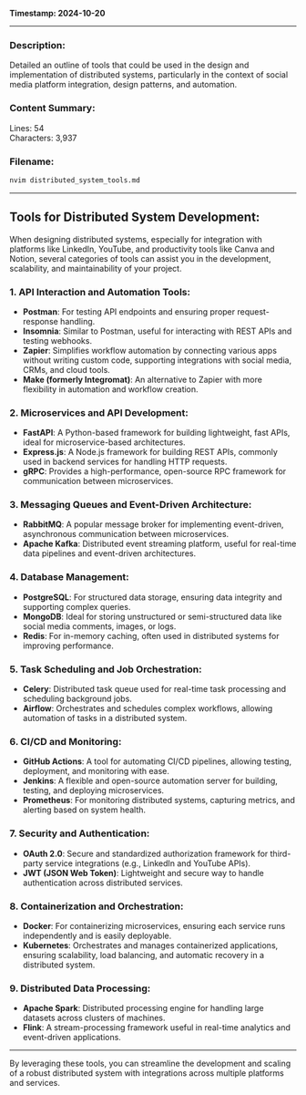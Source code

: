 **Timestamp: 2024-10-20**

---

### Description:
Detailed an outline of tools that could be used in the design and implementation of distributed systems, particularly in the context of social media platform integration, design patterns, and automation.

### Content Summary:
Lines: 54  
Characters: 3,937  

### Filename:
```bash
nvim distributed_system_tools.md
```

---

## **Tools for Distributed System Development**:

When designing distributed systems, especially for integration with platforms like LinkedIn, YouTube, and productivity tools like Canva and Notion, several categories of tools can assist you in the development, scalability, and maintainability of your project.

### **1. API Interaction and Automation Tools**:
- **Postman**: For testing API endpoints and ensuring proper request-response handling.
- **Insomnia**: Similar to Postman, useful for interacting with REST APIs and testing webhooks.
- **Zapier**: Simplifies workflow automation by connecting various apps without writing custom code, supporting integrations with social media, CRMs, and cloud tools.
- **Make (formerly Integromat)**: An alternative to Zapier with more flexibility in automation and workflow creation.

### **2. Microservices and API Development**:
- **FastAPI**: A Python-based framework for building lightweight, fast APIs, ideal for microservice-based architectures.
- **Express.js**: A Node.js framework for building REST APIs, commonly used in backend services for handling HTTP requests.
- **gRPC**: Provides a high-performance, open-source RPC framework for communication between microservices.

### **3. Messaging Queues and Event-Driven Architecture**:
- **RabbitMQ**: A popular message broker for implementing event-driven, asynchronous communication between microservices.
- **Apache Kafka**: Distributed event streaming platform, useful for real-time data pipelines and event-driven architectures.

### **4. Database Management**:
- **PostgreSQL**: For structured data storage, ensuring data integrity and supporting complex queries.
- **MongoDB**: Ideal for storing unstructured or semi-structured data like social media comments, images, or logs.
- **Redis**: For in-memory caching, often used in distributed systems for improving performance.

### **5. Task Scheduling and Job Orchestration**:
- **Celery**: Distributed task queue used for real-time task processing and scheduling background jobs.
- **Airflow**: Orchestrates and schedules complex workflows, allowing automation of tasks in a distributed system.

### **6. CI/CD and Monitoring**:
- **GitHub Actions**: A tool for automating CI/CD pipelines, allowing testing, deployment, and monitoring with ease.
- **Jenkins**: A flexible and open-source automation server for building, testing, and deploying microservices.
- **Prometheus**: For monitoring distributed systems, capturing metrics, and alerting based on system health.

### **7. Security and Authentication**:
- **OAuth 2.0**: Secure and standardized authorization framework for third-party service integrations (e.g., LinkedIn and YouTube APIs).
- **JWT (JSON Web Token)**: Lightweight and secure way to handle authentication across distributed services.

### **8. Containerization and Orchestration**:
- **Docker**: For containerizing microservices, ensuring each service runs independently and is easily deployable.
- **Kubernetes**: Orchestrates and manages containerized applications, ensuring scalability, load balancing, and automatic recovery in a distributed system.

### **9. Distributed Data Processing**:
- **Apache Spark**: Distributed processing engine for handling large datasets across clusters of machines.
- **Flink**: A stream-processing framework useful in real-time analytics and event-driven applications.

---

By leveraging these tools, you can streamline the development and scaling of a robust distributed system with integrations across multiple platforms and services.
